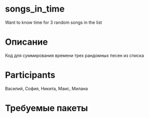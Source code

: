 # songs_in_time
Want to know time for 3 random songs in the list

# Описание 

Код для суммирования времени трех рандомных песен из списка 

# Participants

Василий, София, Никита, Маис, Милана  

# Требуемые пакеты

